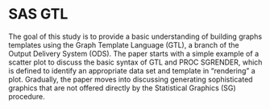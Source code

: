 # SAS GTL
The goal of this study is to provide a basic understanding of building graphs templates using the Graph Template Language (GTL), a branch of the Output Delivery System (ODS). The paper starts with a simple example of a scatter plot to discuss the basic syntax of GTL and PROC SGRENDER, which is defined to identify an appropriate data set and template in “rendering” a plot. Gradually, the paper moves into discussing generating sophisticated graphics that are not offered directly by the Statistical Graphics (SG) procedure.
